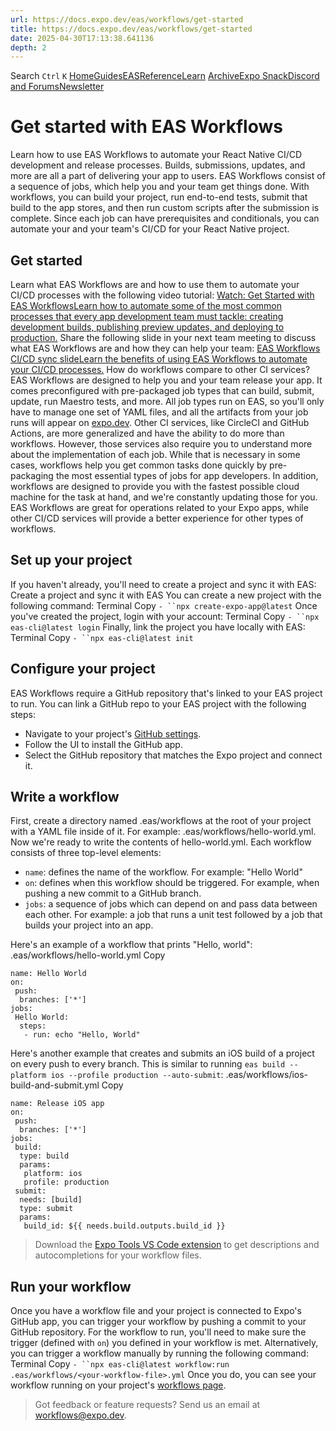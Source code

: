 ```yaml
---
url: https://docs.expo.dev/eas/workflows/get-started
title: https://docs.expo.dev/eas/workflows/get-started
date: 2025-04-30T17:13:38.641136
depth: 2
---
```


Search
`Ctrl` `K`
[Home](https://docs.expo.dev/)[Guides](https://docs.expo.dev/guides/overview)[EAS](https://docs.expo.dev/eas)[Reference](https://docs.expo.dev/versions/latest)[Learn](https://docs.expo.dev/tutorial/overview)
[Archive](https://docs.expo.dev/archive)[Expo Snack](https://snack.expo.dev)[Discord and Forums](https://chat.expo.dev)[Newsletter](https://expo.dev/mailing-list/signup)
# Get started with EAS Workflows
Learn how to use EAS Workflows to automate your React Native CI/CD development and release processes.
Builds, submissions, updates, and more are all a part of delivering your app to users. EAS Workflows consist of a sequence of jobs, which help you and your team get things done. With workflows, you can build your project, run end-to-end tests, submit that build to the app stores, and then run custom scripts after the submission is complete. Since each job can have prerequisites and conditionals, you can automate your and your team's CI/CD for your React Native project.
## Get started
Learn what EAS Workflows are and how to use them to automate your CI/CD processes with the following video tutorial:
[Watch: Get Started with EAS WorkflowsLearn how to automate some of the most common processes that every app development team must tackle: creating development builds, publishing preview updates, and deploying to production.](https://www.youtube.com/watch?v=OJ2u9tQCpr4)
Share the following slide in your next team meeting to discuss what EAS Workflows are and how they can help your team:
[EAS Workflows CI/CD sync slideLearn the benefits of using EAS Workflows to automate your CI/CD processes.](https://docs.expo.dev/static/images/eas-workflows/eas-worfklows-slide.png) How do workflows compare to other CI services?
EAS Workflows are designed to help you and your team release your app. It comes preconfigured with pre-packaged job types that can build, submit, update, run Maestro tests, and more. All job types run on EAS, so you'll only have to manage one set of YAML files, and all the artifacts from your job runs will appear on [expo.dev](https://expo.dev/).
Other CI services, like CircleCI and GitHub Actions, are more generalized and have the ability to do more than workflows. However, those services also require you to understand more about the implementation of each job. While that is necessary in some cases, workflows help you get common tasks done quickly by pre-packaging the most essential types of jobs for app developers. In addition, workflows are designed to provide you with the fastest possible cloud machine for the task at hand, and we're constantly updating those for you.
EAS Workflows are great for operations related to your Expo apps, while other CI/CD services will provide a better experience for other types of workflows.
## Set up your project
If you haven't already, you'll need to create a project and sync it with EAS:
Create a project and sync it with EAS
You can create a new project with the following command:
Terminal
Copy
`- ``npx create-expo-app@latest`
Once you've created the project, login with your account:
Terminal
Copy
`- ``npx eas-cli@latest login`
Finally, link the project you have locally with EAS:
Terminal
Copy
`- ``npx eas-cli@latest init`
## Configure your project
EAS Workflows require a GitHub repository that's linked to your EAS project to run. You can link a GitHub repo to your EAS project with the following steps:
  * Navigate to your project's [GitHub settings](https://expo.dev/accounts/%5Baccount%5D/projects/%5BprojectName%5D/github).
  * Follow the UI to install the GitHub app.
  * Select the GitHub repository that matches the Expo project and connect it.


## Write a workflow
First, create a directory named .eas/workflows at the root of your project with a YAML file inside of it. For example: .eas/workflows/hello-world.yml.
Now we're ready to write the contents of hello-world.yml. Each workflow consists of three top-level elements:
  * `name`: defines the name of the workflow. For example: "Hello World"
  * `on`: defines when this workflow should be triggered. For example, when pushing a new commit to a GitHub branch.
  * `jobs`: a sequence of jobs which can depend on and pass data between each other. For example: a job that runs a unit test followed by a job that builds your project into an app.


Here's an example of a workflow that prints "Hello, world":
.eas/workflows/hello-world.yml
Copy
```
name: Hello World
on:
 push:
  branches: ['*']
jobs:
 Hello World:
  steps:
   - run: echo "Hello, World"

```

Here's another example that creates and submits an iOS build of a project on every push to every branch. This is similar to running `eas build --platform ios --profile production --auto-submit`:
.eas/workflows/ios-build-and-submit.yml
Copy
```
name: Release iOS app
on:
 push:
  branches: ['*']
jobs:
 build:
  type: build
  params:
   platform: ios
   profile: production
 submit:
  needs: [build]
  type: submit
  params:
   build_id: ${{ needs.build.outputs.build_id }}

```

> Download the [Expo Tools VS Code extension](https://marketplace.visualstudio.com/items?itemName=expo.vscode-expo-tools) to get descriptions and autocompletions for your workflow files.
## Run your workflow
Once you have a workflow file and your project is connected to Expo's GitHub app, you can trigger your workflow by pushing a commit to your GitHub repository. For the workflow to run, you'll need to make sure the trigger (defined with `on`) you defined in your workflow is met.
Alternatively, you can trigger a workflow manually by running the following command:
Terminal
Copy
`- ``npx eas-cli@latest workflow:run .eas/workflows/<your-workflow-file>.yml`
Once you do, you can see your workflow running on your project's [workflows page](https://expo.dev/accounts/%5Baccount%5D/projects/%5BprojectName%5D/workflows).
> Got feedback or feature requests? Send us an email at workflows@expo.dev.

